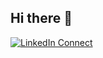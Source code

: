 ## Hi there 👋

[![LinkedIn Connect](https://img.shields.io/badge/%20-Connect-black?color=14171A&labelColor=212121&logo=linkedin&logoColor=ffffff)]((https://www.linkedin.com/in/muhammed-hajjar-953a321b5/))


<!--
**M-Hajjar/M-Hajjar** is a ✨ _special_ ✨ repository because its `README.md` (this file) appears on your GitHub profile.

Here are some ideas to get you started:

- 🔭 I’m currently working on ...
- 🌱 I’m currently learning ...
- 👯 I’m looking to collaborate on ...
- 🤔 I’m looking for help with ...
- 💬 Ask me about ...
- 📫 How to reach me: ...
- 😄 Pronouns: ...
- ⚡ Fun fact: ...
-->
